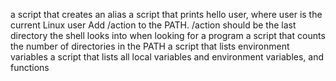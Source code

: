 a script that creates an alias
 a script that prints hello user, where user is the current Linux user
Add /action to the PATH. /action should be the last directory the shell looks into when looking for a program
 a script that counts the number of directories in the PATH
a script that lists environment variables
 a script that lists all local variables and environment variables, and functions
